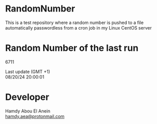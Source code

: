 # RandomNumber    
This is a test repository where a random number is pushed to a file automatically passwordless from a cron job in my Linux CentOS server    
# Random Number of the last run   
6711
      
Last update (GMT +1)    
08/20/24 20:00:01
# Developer    
Hamdy Abou El Anein   
hamdy.aea@protonmail.com
